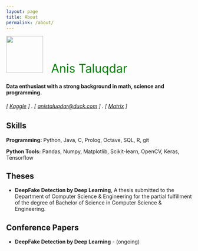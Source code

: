```yaml
---
layout: page
title: About
permalink: /about/
---
```

<!--======-->

<p align="left"> 
<img src="../images/anis.jpg" width="100">   <font size="6" color='green'>  &nbsp; Anis Taluqdar </font>
</p>


#### Data enthusiast with a strong background in math, science and programming. 
###### [ [Kaggle](https://www.kaggle.com/anistaluqdar) ] . [ anistaluqdar@duck.com ] . [ [Matrix](https://matrix.to/#/@anis:kde.org) ]

<!--Education
---------


**B.S. in Computer Science, University** (2017-2022)

- 0.00/4.0 GPA-->

<!--Experience
----------
**Independent Researcher, Yale University** (2012-present, New Haven CT)

- Data analysis and simulation in Python and MATLAB, and instrument control in C++. Designed and executed experiments across four projects and managed several undegraduate students.

**MCAT Instructor, Kaplan Test Prep** (2011-2012, New Haven CT)

- Planned and delivered lectures on core content in undergraduate Physics, Chemistry and Biology to medium-sized groups of undergraduates.-->

Skills
------
**Programming:** Python, Java, C, Prolog, Octave, SQL, R, git

**Python Tools:** Pandas, Numpy, Matplotlib, Scikit-learn, OpenCV, Keras, Tensorflow

<!--Awards
------
- **Sterling Prize Fellowship**, Yale University (2013). Awarded to 30 out of 10,500 applicants.
- **IU Founders Scholar**, Indiana University (2012)
- **Baccalaureate with Highest Distinction**, Indiana University (2012). Granted to 5 students out of 498 in the class.-->

Theses
------
- **DeepFake Detection by Deep Learning**, A thesis submitted to the Department of Computer Science & Engineering for the partial fulfillment of the degree of Bachelor of Science in Computer Science & Engineering.

Conference Papers
-----------------
- **DeepFake Detection by Deep Learning** - (ongoing)



